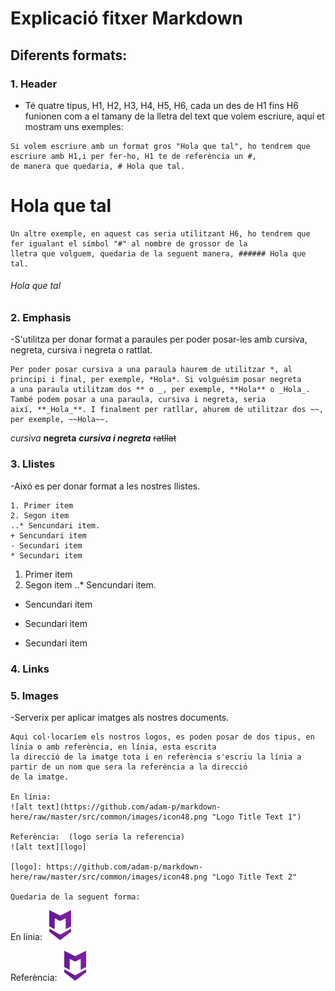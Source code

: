 # Explicació fitxer Markdown

## Diferents formats:

### 1. Header

  - Té quatre tipus, H1, H2, H3, H4, H5, H6, cada un des de H1 fins H6 funionen com a el tamany de la lletra del text que volem
  escriure, aquí et mostram uns exemples:

  ```
  Si volem escriure amb un format gros "Hola que tal", ho tendrem que escriure amb H1,i per fer-ho, H1 te de referència un #,
  de manera que quedaria, # Hola que tal.

  ```

  # Hola que tal

  ```
  Un altre exemple, en aquest cas seria utilitzant H6, ho tendrem que fer igualant el símbol "#" al nombre de grossor de la
  lletra que volguem, quedaria de la seguent manera, ###### Hola que tal.

  ```
  ###### Hola que tal

### 2. Emphasis

  -S'utilitza per donar format a paraules per poder posar-les amb cursiva, negreta, cursiva i negreta o rattlat.

  ```
  Per poder posar cursiva a una paraula haurem de utilitzar *, al principi i final, per exemple, *Hola*. Si volguésim posar negreta
  a una paraula utilitzam dos ** o _, per exemple, **Hola** o _Hola_. També podem posar a una paraula, cursiva i negreta, seria
  així, **_Hola_**. I finalment per ratllar, ahurem de utilitzar dos ~~, per exemple, ~~Hola~~.

  ```

  *cursiva*   **negreta**   **_cursiva i negreta_**   ~~ratllat~~

### 3. Llistes

  -Aixó es per donar format a les nostres llistes.

  ```
  1. Primer item
  2. Segon item
  ..* Sencundari item.
  + Sencundari item
  - Secundari item
  * Secundari item

  ```
  1. Primer item
  2. Segon item
  ..* Sencundari item.
  + Sencundari item
  - Secundari item
  * Secundari item

### 4. Links

### 5. Images

  -Serverix per aplicar imatges als nostres documents.

  ```
  Aqui col·locaríem els nostros logos, es poden posar de dos tipus, en línia o amb referència, en línia, esta escrita
  la direcció de la imatge tota i en referència s'escriu la línia a partir de un nom que sera la referència a la direcció
  de la imatge.

  En línia:
  ![alt text](https://github.com/adam-p/markdown-here/raw/master/src/common/images/icon48.png "Logo Title Text 1")

  Referència:  (logo sería la referencia)
  ![alt text][logo]   

  [logo]: https://github.com/adam-p/markdown-here/raw/master/src/common/images/icon48.png "Logo Title Text 2"   

  Quedaria de la seguent forma:
  ```

  En línia:
    ![alt text](https://github.com/adam-p/markdown-here/raw/master/src/common/images/icon48.png "Logo Title Text 1")

  Referència:
  ![alt text][logo]

  [logo]: https://github.com/adam-p/markdown-here/raw/master/src/common/images/icon48.png "Logo Title Text 2" 

  ```
 
